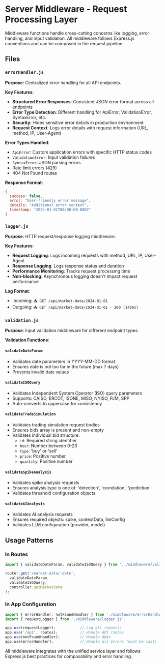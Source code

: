# Server Middleware - Request Processing Layer

Middleware functions handle cross-cutting concerns like logging, error handling, and input validation. All middleware follows Express.js conventions and can be composed in the request pipeline.

## Files

### `errorHandler.js`
**Purpose**: Centralized error handling for all API endpoints.

**Key Features**:
- **Structured Error Responses**: Consistent JSON error format across all endpoints
- **Error Type Detection**: Different handling for ApiError, ValidationError, SyntaxError, etc.
- **Security**: Hides sensitive error details in production environment
- **Request Context**: Logs error details with request information (URL, method, IP, User-Agent)

**Error Types Handled**:
- `ApiError`: Custom application errors with specific HTTP status codes
- `ValidationError`: Input validation failures
- `SyntaxError`: JSON parsing errors
- Rate limit errors (429)
- 404 Not Found routes

**Response Format**:
```javascript
{
  success: false,
  error: "User-friendly error message",
  details: "Additional error context",
  timestamp: "2024-01-01T00:00:00.000Z"
}
```

### `logger.js`
**Purpose**: HTTP request/response logging middleware.

**Key Features**:
- **Request Logging**: Logs incoming requests with method, URL, IP, User-Agent
- **Response Logging**: Logs response status and duration
- **Performance Monitoring**: Tracks request processing time
- **Non-blocking**: Asynchronous logging doesn't impact request performance

**Log Format**:
- Incoming: `📥 GET /api/market-data/2024-01-01`
- Outgoing: `📤 GET /api/market-data/2024-01-01 - 200 (145ms)`

### `validation.js`
**Purpose**: Input validation middleware for different endpoint types.

**Validation Functions**:

#### `validateDateParam`
- Validates date parameters in YYYY-MM-DD format
- Ensures date is not too far in the future (max 7 days)
- Prevents invalid date values

#### `validateISOQuery`
- Validates Independent System Operator (ISO) query parameters
- Supports: CAISO, ERCOT, ISONE, MISO, NYISO, PJM, SPP
- Auto-converts to uppercase for consistency

#### `validateTradeSimulation`
- Validates trading simulation request bodies
- Ensures bids array is present and non-empty
- Validates individual bid structure:
  - `id`: Required string identifier
  - `hour`: Number between 0-23
  - `type`: 'buy' or 'sell'
  - `price`: Positive number
  - `quantity`: Positive number

#### `validateSpikeAnalysis`
- Validates spike analysis requests
- Ensures analysis type is one of: 'detection', 'correlation', 'prediction'
- Validates threshold configuration objects

#### `validateAIAnalysis`
- Validates AI analysis requests
- Ensures required objects: spike, contextData, llmConfig
- Validates LLM configuration (provider, model)

## Usage Patterns

### In Routes
```javascript
import { validateDateParam, validateISOQuery } from '../middleware/validation.js';

router.get('/market-data/:date', 
  validateDateParam,
  validateISOQuery,
  controller.getMarketData
);
```

### In App Configuration
```javascript
import { errorHandler, notFoundHandler } from './middleware/errorHandler.js';
import { requestLogger } from './middleware/logger.js';

app.use(requestLogger);           // Log all requests
app.use('/api', routes);          // Handle API routes
app.use(notFoundHandler);         // Handle 404s
app.use(errorHandler);            // Handle all errors (must be last)
```

All middleware integrates with the unified service layer and follows Express.js best practices for composability and error handling.